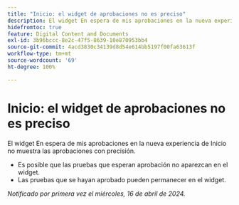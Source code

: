 ```yaml
---
title: "Inicio: el widget de aprobaciones no es preciso"
description: El widget En espera de mis aprobaciones en la nueva experiencia de Inicio no muestra las aprobaciones con precisión.
hidefromtoc: true
feature: Digital Content and Documents
exl-id: 3b96bccc-8e2c-47f5-8639-10e870953bb4
source-git-commit: 4acd3830c34139d8d54e614bb5197f00fa63613f
workflow-type: tm+mt
source-wordcount: '69'
ht-degree: 100%

---
```


# Inicio: el widget de aprobaciones no es preciso

<!--Won't fix, valid issue-->

<!--

>[!NOTE]
>
>This issue was fixed on May 2, 2024.

 WF, WFP-->

El widget En espera de mis aprobaciones en la nueva experiencia de Inicio no muestra las aprobaciones con precisión.

* Es posible que las pruebas que esperan aprobación no aparezcan en el widget.
* Las pruebas que se hayan aprobado pueden permanecer en el widget.

_Notificado por primera vez el miércoles, 16 de abril de 2024._
